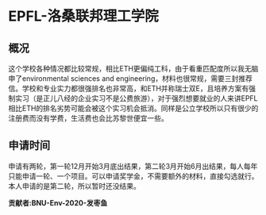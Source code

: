 # EPFL-洛桑联邦理工学院

## 概况

这个学校各种情况都比较常规，相比ETH更偏纯工科，由于看重匹配度所以我无脑申了environmental sciences and engineering，材料也很常规，需要三封推荐信。学校和专业实力都很强排名也非常高，和ETH并称瑞士双E，且培养方案有强制实习（是正儿八经的企业实习不是公费旅游），对于强烈想要就业的人来讲EPFL相比ETH的排名劣势可能会被这个实习机会抵消。同样是公立学校所以只有很少的注册费而没有学费，生活费也会比苏黎世便宜一些。

## 申请时间

申请有两轮，第一轮12月开始3月底出结果，第二轮3月开始6月出结果，每人每年只能申请一轮、一个项目。可以申请奖学金，不需要额外的材料，直接勾选就行。本人申请的是第二轮，所以暂时还没结果。


**贡献者:BNU-Env-2020-发枣鱼**